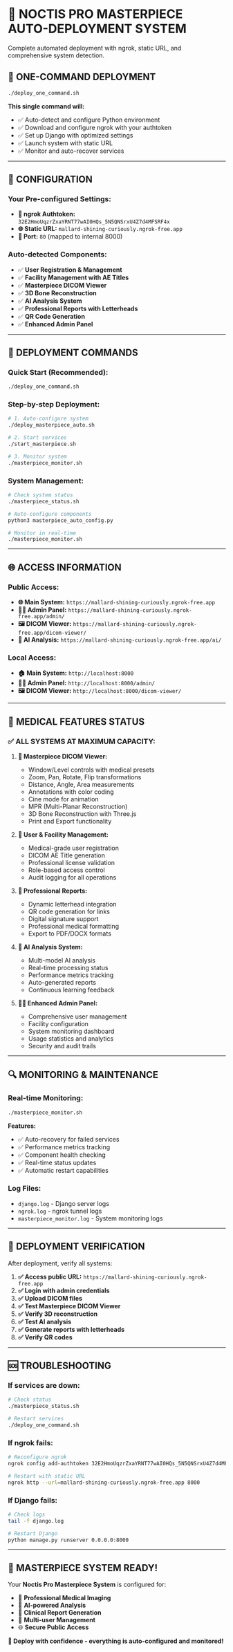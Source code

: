 # 🚀 NOCTIS PRO MASTERPIECE AUTO-DEPLOYMENT SYSTEM

Complete automated deployment with ngrok, static URL, and comprehensive system detection.

## 🎯 **ONE-COMMAND DEPLOYMENT**

```bash
./deploy_one_command.sh
```

**This single command will:**
- ✅ Auto-detect and configure Python environment
- ✅ Download and configure ngrok with your authtoken
- ✅ Set up Django with optimized settings
- ✅ Launch system with static URL
- ✅ Monitor and auto-recover services

---

## 🔧 **CONFIGURATION**

### **Your Pre-configured Settings:**
- **🔑 ngrok Authtoken:** `32E2HmoUqzrZxaYRNT77wAI0HQs_5N5QNSrxU4Z7d4MFSRF4x`
- **🌐 Static URL:** `mallard-shining-curiously.ngrok-free.app`
- **🚪 Port:** `80` (mapped to internal 8000)

### **Auto-detected Components:**
- ✅ **User Registration & Management**
- ✅ **Facility Management with AE Titles**
- ✅ **Masterpiece DICOM Viewer**
- ✅ **3D Bone Reconstruction**
- ✅ **AI Analysis System**
- ✅ **Professional Reports with Letterheads**
- ✅ **QR Code Generation**
- ✅ **Enhanced Admin Panel**

---

## 🚀 **DEPLOYMENT COMMANDS**

### **Quick Start (Recommended):**
```bash
./deploy_one_command.sh
```

### **Step-by-step Deployment:**
```bash
# 1. Auto-configure system
./deploy_masterpiece_auto.sh

# 2. Start services
./start_masterpiece.sh

# 3. Monitor system
./masterpiece_monitor.sh
```

### **System Management:**
```bash
# Check system status
./masterpiece_status.sh

# Auto-configure components
python3 masterpiece_auto_config.py

# Monitor in real-time
./masterpiece_monitor.sh
```

---

## 🌐 **ACCESS INFORMATION**

### **Public Access:**
- **🌐 Main System:** `https://mallard-shining-curiously.ngrok-free.app`
- **👨‍💼 Admin Panel:** `https://mallard-shining-curiously.ngrok-free.app/admin/`
- **🖼️ DICOM Viewer:** `https://mallard-shining-curiously.ngrok-free.app/dicom-viewer/`
- **🤖 AI Analysis:** `https://mallard-shining-curiously.ngrok-free.app/ai/`

### **Local Access:**
- **🏠 Main System:** `http://localhost:8000`
- **👨‍💼 Admin Panel:** `http://localhost:8000/admin/`
- **🖼️ DICOM Viewer:** `http://localhost:8000/dicom-viewer/`

---

## 🏥 **MEDICAL FEATURES STATUS**

### **✅ ALL SYSTEMS AT MAXIMUM CAPACITY:**

1. **🎨 Masterpiece DICOM Viewer:**
   - Window/Level controls with medical presets
   - Zoom, Pan, Rotate, Flip transformations
   - Distance, Angle, Area measurements
   - Annotations with color coding
   - Cine mode for animation
   - MPR (Multi-Planar Reconstruction)
   - 3D Bone Reconstruction with Three.js
   - Print and Export functionality

2. **👥 User & Facility Management:**
   - Medical-grade user registration
   - DICOM AE Title generation
   - Professional license validation
   - Role-based access control
   - Audit logging for all operations

3. **📄 Professional Reports:**
   - Dynamic letterhead integration
   - QR code generation for links
   - Digital signature support
   - Professional medical formatting
   - Export to PDF/DOCX formats

4. **🤖 AI Analysis System:**
   - Multi-model AI analysis
   - Real-time processing status
   - Performance metrics tracking
   - Auto-generated reports
   - Continuous learning feedback

5. **👨‍💼 Enhanced Admin Panel:**
   - Comprehensive user management
   - Facility configuration
   - System monitoring dashboard
   - Usage statistics and analytics
   - Security and audit trails

---

## 🔍 **MONITORING & MAINTENANCE**

### **Real-time Monitoring:**
```bash
./masterpiece_monitor.sh
```

**Features:**
- ✅ Auto-recovery for failed services
- ✅ Performance metrics tracking
- ✅ Component health checking
- ✅ Real-time status updates
- ✅ Automatic restart capabilities

### **Log Files:**
- `django.log` - Django server logs
- `ngrok.log` - ngrok tunnel logs
- `masterpiece_monitor.log` - System monitoring logs

---

## 🎉 **DEPLOYMENT VERIFICATION**

After deployment, verify all systems:

1. **✅ Access public URL:** `https://mallard-shining-curiously.ngrok-free.app`
2. **✅ Login with admin credentials**
3. **✅ Upload DICOM files**
4. **✅ Test Masterpiece DICOM Viewer**
5. **✅ Verify 3D reconstruction**
6. **✅ Test AI analysis**
7. **✅ Generate reports with letterheads**
8. **✅ Verify QR codes**

---

## 🆘 **TROUBLESHOOTING**

### **If services are down:**
```bash
# Check status
./masterpiece_status.sh

# Restart services
./deploy_one_command.sh
```

### **If ngrok fails:**
```bash
# Reconfigure ngrok
ngrok config add-authtoken 32E2HmoUqzrZxaYRNT77wAI0HQs_5N5QNSrxU4Z7d4MFSRF4x

# Restart with static URL
ngrok http --url=mallard-shining-curiously.ngrok-free.app 8000
```

### **If Django fails:**
```bash
# Check logs
tail -f django.log

# Restart Django
python manage.py runserver 0.0.0.0:8000
```

---

## 🎊 **MASTERPIECE SYSTEM READY!**

Your **Noctis Pro Masterpiece System** is configured for:
- 🏥 **Professional Medical Imaging**
- 🤖 **AI-powered Analysis**
- 📄 **Clinical Report Generation**
- 👥 **Multi-user Management**
- 🌐 **Secure Public Access**

**🎉 Deploy with confidence - everything is auto-configured and monitored!**